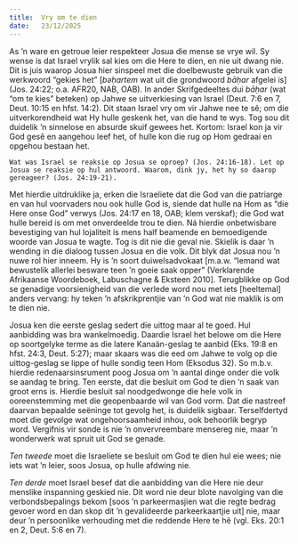 ```yaml
---
title:  Vry om te dien
date:   23/12/2025
---
```


As ’n ware en getroue leier respekteer Josua die mense se vrye wil. Sy wense is dat Israel vrylik sal kies om die Here te dien, en nie uit dwang nie. Dit is juis waarop Josua hier sinspeel met die doelbewuste gebruik van die werkwoord “gekies het” [_bəḥartem_ wat uit die grondwoord _bāḥar_ afgelei is] (Jos. 24:22; o.a. AFR20, NAB, OAB). In ander Skrifgedeeltes dui _bāḥar_ (wat “om te kies” beteken) op Jahwe se uitverkiesing van Israel (Deut. 7:6 en 7, Deut. 10:15 en hfst. 14:2). Dit staan Israel vry om vir Jahwe nee te sê; om die uitverkorendheid wat Hy hulle geskenk het, van die hand te wys. Tog sou dit duidelik ’n sinnelose en absurde skuif gewees het. Kortom: Israel kon ja vir God gesê en aangehou leef het, of hulle kon die rug op Hom gedraai en opgehou bestaan het.

`Wat was Israel se reaksie op Josua se oproep? (Jos. 24:16-18). Let op Josua se reaksie op hul antwoord. Waarom, dink jy, het hy so daarop gereageer? (Jos. 24:19-21).`

Met hierdie uitdruklike ja, erken die Israeliete dat die God van die patriarge en van hul voorvaders nou ook hulle God is, siende dat hulle na Hom as “die Here onse God” verwys (Jos. 24:17 en 18, OAB; klem verskaf); die God wat hulle bereid is om met onverdeelde trou te dien. Ná hierdie onbetwisbare bevestiging van hul lojaliteit is mens half beamende en bemoedigende woorde van Josua te wagte. Tog is dit nie die geval nie. Skielik is daar ’n wending in die dialoog tussen Josua en die volk. Dit blyk dat Josua nou ’n nuwe rol hier inneem. Hy is ’n soort duiwelsadvokaat [m.a.w. “Iemand wat bewustelik allerlei besware teen ’n goeie saak opper” (Verklarende Afrikaanse Woordeboek, Labuschagne & Eksteen 2010]. Terugblikke op God se genadige voorsienigheid van die verlede word nou met iets [heeltemal] anders vervang: hy teken ’n afskrikprentjie van ’n God wat nie maklik is om te dien nie.

Josua ken die eerste geslag sedert die uittog maar al te goed. Hul aanbidding was bra wankelmoedig. Daardie Israel het belowe om die Here op soortgelyke terme as die latere Kanaän-geslag te aanbid (Eks. 19:8 en hfst. 24:3, Deut. 5:27); maar skaars was die eed om Jahwe te volg op die uittog-geslag se lippe of hulle sondig teen Hom (Eksodus 32). So m.b.v. hierdie redenaarsinsrument poog Josua om ’n aantal dinge onder die volk se aandag te bring. Ten eerste, dat die besluit om God te dien ’n saak van groot erns is. Hierdie besluit sal noodgedwonge die hele volk in ooreenstemming met die geopenbaarde wil van God vorm. Dat die nastreef daarvan bepaalde seëninge tot gevolg het, is duidelik sigbaar. Terselfdertyd moet die gevolge wat ongehoorsaamheid inhou, ook behoorlik begryp word. Vergifnis vir sonde is nie ’n onvervreembare mensereg nie, maar ’n wonderwerk wat spruit uit God se genade.

_Ten tweede_ moet die Israeliete se besluit om God te dien hul eie wees; nie iets wat ’n leier, soos Josua, op hulle afdwing nie.

_Ten derde_ moet Israel besef dat die aanbidding van die Here nie deur menslike inspanning geskied nie. Dit word nie deur blote navolging van die verbondsbepalings bekom [soos ’n parkeermasjien wat die regte bedrag gevoer word en dan skop dit ’n gevalideerde parkeerkaartjie uit] nie, maar deur ’n persoonlike verhouding met die reddende Here te hê (vgl. Eks. 20:1 en 2, Deut. 5:6 en 7).